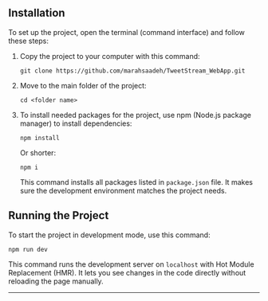 
## Installation

To set up the project, open the terminal (command interface) and follow these steps:

1. Copy the project to your computer with this command:
   ```
   git clone https://github.com/marahsaadeh/TweetStream_WebApp.git
   ```
2. Move to the main folder of the project:
   ```
   cd <folder name>
   ```
3. To install needed packages for the project, use npm (Node.js package manager) to install dependencies:
   ```
   npm install
   ```
   Or shorter:
   ```
   npm i
   ```

   This command installs all packages listed in `package.json` file. It makes sure the development environment matches the project needs.

## Running the Project

To start the project in development mode, use this command:

```
npm run dev
```

This command runs the development server on `localhost` with Hot Module Replacement (HMR). It lets you see changes in the code directly without reloading the page manually.

---
